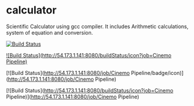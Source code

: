 calculator
==========

Scientific Calculator using gcc compiler. It includes Arithmetic calculations, system of equation and conversion.



[![Build Status](http://54.173.1.141:8080/job/Cinemo%20Pipeline/badge/icon?style=plastic)](http://54.173.1.141:8080/job/Cinemo%20Pipeline/)

[![Build Status](http://54.173.1.141:8080/buildStatus/icon?job=Cinemo Pipeline)](http://54.173.1.141:8080/job/Cinemo%20Pipeline/)

[![Build Status](http://54.173.1.141:8080/job/Cinemo Pipeline/badge/icon)](http://54.173.1.141:8080/job/Cinemo Pipeline)

[![Build Status](http://54.173.1.141:8080/buildStatus/icon?job=Cinemo Pipeline)](http://54.173.1.141:8080/job/Cinemo Pipeline)
